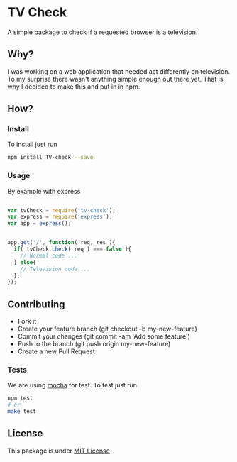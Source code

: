 # TV Check

A simple package to check if a requested browser is a television.

## Why?
I was working on a web application that needed act differently on television.
To my surprise there wasn't anything simple enough out there yet. That is why I decided to make this and put in in npm.


## How?

### Install

To install just run

```bash
npm install TV-check --save
```

### Usage

By example with express

```javascript

var tvCheck = require('tv-check');
var express = require('express');
var app = express();


app.get('/', function( req, res ){
  if( tvCheck.check( req ) === false ){
    // Normal code ...
  } else{
  	// Television code ...
  };
});

```

## Contributing

- Fork it
- Create your feature branch (git checkout -b my-new-feature)
- Commit your changes (git commit -am 'Add some feature')
- Push to the branch (git push origin my-new-feature)
- Create a new Pull Request

### Tests

We are using [mocha](http://mochajs.org/) for test.
To test just run 

```bash
npm test
# or 
make test
```


## License

This package is under [MIT License](https://github.com/RamonGebben/tv_check/blob/master/LICENSE)
